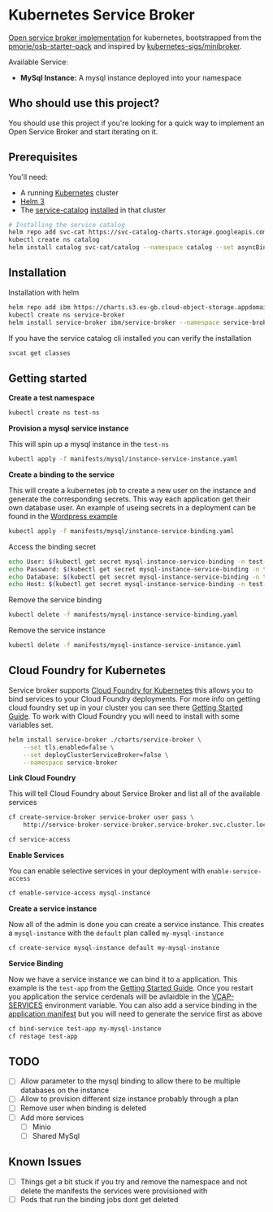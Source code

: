# Kubernetes Service Broker

[Open service broker implementation](https://github.com/openservicebrokerapi/servicebroker) for kubernetes, bootstrapped from the
[pmorie/osb-starter-pack](https://github.com/pmorie/osb-starter-pack) and
inspired by
[kubernetes-sigs/minibroker](https://github.com/kubernetes-sigs/minibroker).

Available Service:

- **MySql Instance:** A mysql instance deployed into your namespace

## Who should use this project?

You should use this project if you're looking for a quick way to implement an
Open Service Broker and start iterating on it.

## Prerequisites

You'll need:

- A running [Kubernetes](https://github.com/kubernetes/kubernetes) cluster
- [Helm 3](https://helm.sh)
- The [service-catalog](https://github.com/kubernetes-incubator/service-catalog)
  [installed](https://github.com/kubernetes-incubator/service-catalog/blob/master/docs/install.md)
  in that cluster

```bash
# Installing the service catalog
helm repo add svc-cat https://svc-catalog-charts.storage.googleapis.com
kubectl create ns catalog
helm install catalog svc-cat/catalog --namespace catalog --set asyncBindingOperationsEnabled=true
```

## Installation

Installation with helm

```bash
helm repo add ibm https://charts.s3.eu-gb.cloud-object-storage.appdomain.cloud
kubectl create ns service-broker
helm install service-broker ibm/service-broker --namespace service-broker
```

If you have the service catalog cli installed you can verify the installation

```bash
svcat get classes
```

## Getting started

**Create a test namespace**

```bash
kubectl create ns test-ns
```

**Provision a mysql service instance**

This will spin up a mysql instance in the `test-ns`

```bash
kubectl apply -f manifests/mysql/instance-service-instance.yaml
```

**Create a binding to the service**

This will create a kubernetes job to create a new user on the instance and
generate the corresponding secrets. This way each application get their own
database user. An example of useing secrets in a deployment can be found in the
[Wordpress example](manifests/mysql/wordpress.yml)

```bash
kubectl apply -f manifests/mysql/instance-service-binding.yaml
```

Access the binding secret

```bash
echo User: $(kubectl get secret mysql-instance-service-binding -n test-ns -o jsonpath="{.data.user}" | base64 --decode)
echo Password: $(kubectl get secret mysql-instance-service-binding -n test-ns -o jsonpath="{.data.password}" | base64 --decode)
echo Database: $(kubectl get secret mysql-instance-service-binding -n test-ns -o jsonpath="{.data.database}" | base64 --decode)
echo Host: $(kubectl get secret mysql-instance-service-binding -n test-ns -o jsonpath="{.data.host}" | base64 --decode)
```

Remove the service binding

```bash
kubectl delete -f manifests/mysql-instance-service-binding.yaml
```

Remove the service instance

```bash
kubectl delete -f manifests/mysql-instance-service-instance.yaml
```

## Cloud Foundry for Kubernetes

Service broker supports [Cloud Foundry for
Kubernetes](https://github.com/cloudfoundry/cf-for-k8s) this allows you to bind
services to your Cloud Foundry deployments. For more info on getting cloud
foundry set up in your cluster you can see there [Getting Started
Guide](https://github.com/cloudfoundry/cf-for-k8s/blob/develop/docs/getting-started-tutorial.md).
To work with Cloud Foundry you will need to install with some variables set.

```bash
helm install service-broker ./charts/service-broker \
    --set tls.enabled=false \
    --set deployClusterServiceBroker=false \
    --namespace service-broker
```

**Link Cloud Foundry**

This will tell Cloud Foundry about Service Broker and list all of the available
services

```bash
cf create-service-broker service-broker user pass \
    http://service-broker-service-broker.service-broker.svc.cluster.local

cf service-access
```

**Enable Services**

You can enable selective services in your deployment with `enable-service-access`

```bash
cf enable-service-access mysql-instance
```

**Create a service instance**

Now all of the admin is done you can create a service instance. This creates a
`mysql-instance` with the `default` plan called `my-mysql-instance`

```bash
cf create-service mysql-instance default my-mysql-instance
```

**Service Binding**

Now we have a service instance we can bind it to a application. This example is
the `test-app` from the [Getting Started
Guide](https://github.com/cloudfoundry/cf-for-k8s/blob/develop/docs/getting-started-tutorial.md).
Once you restart you application the service cerdenals will be avlaidble in the
[VCAP-SERVICES](https://docs.cloudfoundry.org/devguide/deploy-apps/environment-variable.html#VCAP-SERVICES)
environment variable. You can also add a service binding in the [application
manifest](https://docs.cloudfoundry.org/devguide/deploy-apps/manifest-attributes.html#services-block)
but you will need to generate the service first as above

```bash
cf bind-service test-app my-mysql-instance
cf restage test-app
```

## TODO

- [ ] Allow parameter to the mysql binding to allow there to be multiple
  databases on the instance
- [ ] Allow to provision different size instance probably through a plan
- [ ] Remove user when binding is deleted
- [ ] Add more services
  - [ ] Minio
  - [ ] Shared MySql

## Known Issues

- [ ] Things get a bit stuck if you try and remove the namespace and not delete
  the manifests the services were provisioned with
- [ ] Pods that run the binding jobs dont get deleted
